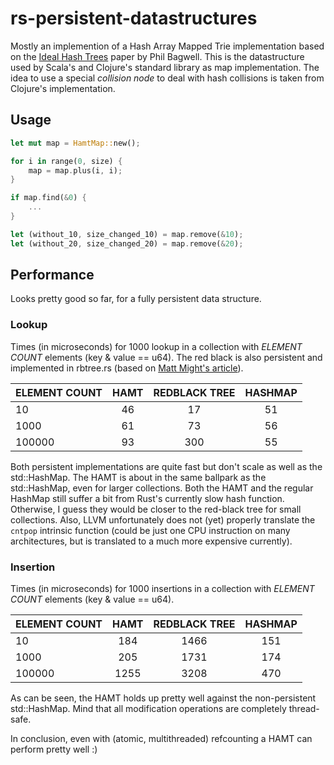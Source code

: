 rs-persistent-datastructures
============================

Mostly an implemention of a Hash Array Mapped Trie implementation based on the
[Ideal Hash Trees](http://lampwww.epfl.ch/papers/idealhashtrees.pdf) paper by Phil Bagwell.
This is the datastructure used by Scala's and Clojure's standard library as map implementation.
The idea to use a special *collision node* to deal with hash collisions is taken from Clojure's
implementation.

## Usage
```rust
let mut map = HamtMap::new();

for i in range(0, size) {
    map = map.plus(i, i);
}

if map.find(&0) {
    ...
}

let (without_10, size_changed_10) = map.remove(&10);
let (without_20, size_changed_20) = map.remove(&20);
```

## Performance
Looks pretty good so far, for a fully persistent data structure.

### Lookup
Times (in microseconds) for 1000 lookup in a collection with *ELEMENT COUNT* elements (key & value == u64).
The red black is also persistent and implemented in rbtree.rs 
(based on [Matt Might's article](http://matt.might.net/articles/red-black-delete/)).

| ELEMENT COUNT | HAMT | REDBLACK TREE | HASHMAP |
|:--------------|:----:|:-------------:|:-------:|
| 10            | 46   | 17            | 51      |
| 1000          | 61   | 73            | 56      |
| 100000        | 93   | 300           | 55      |

Both persistent implementations are quite fast but don't scale as well as the std::HashMap.
The HAMT is about in the same ballpark as the std::HashMap, even for larger collections.
Both the HAMT and the regular HashMap still suffer a bit from Rust's currently slow hash
function. Otherwise, I guess they would be closer to the red-black tree for small collections.
Also, LLVM unfortunately does not (yet) properly translate the `cntpop` intrinsic function
(could be just one CPU instruction on many architectures, but is translated to a much more
expensive currently).

### Insertion
Times (in microseconds) for 1000 insertions in a collection with *ELEMENT COUNT* elements (key & value == u64).

| ELEMENT COUNT | HAMT | REDBLACK TREE | HASHMAP |
|:--------------|:----:|:-------------:|:-------:|
| 10            | 184  | 1466          | 151     |
| 1000          | 205  | 1731          | 174     |
| 100000        | 1255 | 3208          | 470     |

As can be seen, the HAMT holds up pretty well against the non-persistent std::HashMap. 
Mind that all modification operations are completely thread-safe.

In conclusion, even with (atomic, multithreaded) refcounting a HAMT can perform pretty well :)
